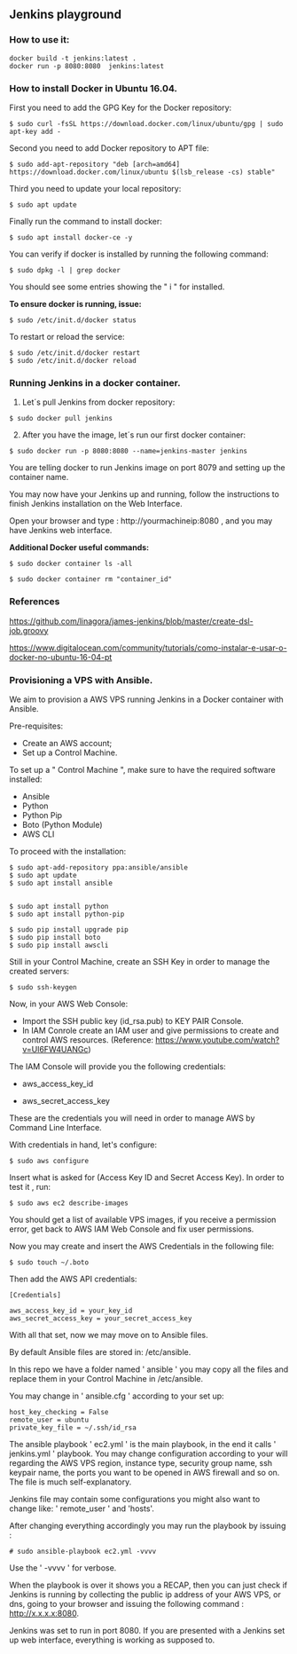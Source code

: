 ## Jenkins playground

### How to use it:

```
docker build -t jenkins:latest .
docker run -p 8080:8080  jenkins:latest 
```

### How to install Docker in Ubuntu 16.04.

First you need to add the GPG Key for the Docker repository:

```
$ sudo curl -fsSL https://download.docker.com/linux/ubuntu/gpg | sudo apt-key add -
```

Second you need to add Docker repository to APT file:

```
$ sudo add-apt-repository "deb [arch=amd64] https://download.docker.com/linux/ubuntu $(lsb_release -cs) stable"
```

Third you need to update your local repository:

```
$ sudo apt update
``` 

Finally run the command to install docker:

```
$ sudo apt install docker-ce -y
```

You can verify if docker is installed by running the following command:

```
$ sudo dpkg -l | grep docker
```

You should see some entries showing the " i " for installed. 

**To ensure docker is running, issue:**

```
$ sudo /etc/init.d/docker status
```

To restart or reload the service:

```
$ sudo /etc/init.d/docker restart
$ sudo /etc/init.d/docker reload
```

### Running  Jenkins in a docker container.

1) Let´s pull Jenkins from docker repository:

```
$ sudo docker pull jenkins
```

2) After you have the image, let´s run our first docker container:

```
$ sudo docker run -p 8080:8080 --name=jenkins-master jenkins
```

You are telling docker to run Jenkins image on port 8079 and setting up the container name. 

You may now have your Jenkins up and running, follow the instructions to finish Jenkins installation on the Web Interface.

Open your browser and type : http://yourmachineip:8080 , and you may have Jenkins web interface. 


**Additional Docker useful commands:**

```
$ sudo docker container ls -all

$ sudo docker container rm "container_id"

```  


### References

https://github.com/linagora/james-jenkins/blob/master/create-dsl-job.groovy

https://www.digitalocean.com/community/tutorials/como-instalar-e-usar-o-docker-no-ubuntu-16-04-pt


### Provisioning a VPS with Ansible.

We aim to provision a AWS VPS running Jenkins in a Docker container with Ansible.

Pre-requisites:

- Create an AWS account;
- Set up a Control Machine.

To set up a " Control Machine ", make sure to have the required software installed:

- Ansible
- Python
- Python Pip
- Boto (Python Module)
- AWS CLI

To proceed with the installation:

```
$ sudo apt-add-repository ppa:ansible/ansible
$ sudo apt update
$ sudo apt install ansible


$ sudo apt install python
$ sudo apt install python-pip

$ sudo pip install upgrade pip
$ sudo pip install boto
$ sudo pip install awscli
```

Still in your Control Machine, create an SSH Key in order to manage the created servers:

```
$ sudo ssh-keygen
```

Now, in your AWS Web Console:

- Import the SSH public key (id_rsa.pub) to KEY PAIR Console.
- In IAM Conrole create an IAM user and give permissions to create and control AWS resources. (Reference: https://www.youtube.com/watch?v=Ul6FW4UANGc) 

The IAM Console will provide you the following credentials:

- aws_access_key_id

- aws_secret_access_key

These are the credentials you will need in order to manage AWS by Command Line Interface.

With credentials in hand, let's configure:

```
$ sudo aws configure
```

Insert what is asked for (Access Key ID and Secret Access Key). In order to test it , run:

```
$ sudo aws ec2 describe-images
``` 

You should get a list of available VPS images, if you receive a permission error, get back to AWS IAM Web Console and fix user permissions. 


Now you may create and insert the AWS Credentials in the following file:

```
$ sudo touch ~/.boto

``` 
Then add the AWS API credentials:

```
[Credentials]

aws_access_key_id = your_key_id
aws_secret_access_key = your_secret_access_key
```

With all that set, now we may move on to Ansible files.

By default Ansible files are stored in: /etc/ansible.

In this repo we  have a folder named ' ansible ' you may copy all the files and replace them in your Control Machine in /etc/ansible.

You may change in ' ansible.cfg ' according to your set up:

```
host_key_checking = False
remote_user = ubuntu
private_key_file = ~/.ssh/id_rsa
```

The ansible playbook ' ec2.yml ' is the main playbook, in the end it calls ' jenkins.yml ' playbook. You may change configuration according to your will regarding the AWS VPS region, instance type, security group name, ssh keypair name, the ports you want to be opened in AWS firewall and so on. The file is much self-explanatory.

Jenkins file may contain some configurations you might also want to change like:  ' remote_user ' and 'hosts'. 

After changing everything accordingly you may run the playbook by issuing :

```
# sudo ansible-playbook ec2.yml -vvvv
```

Use the ' -vvvv ' for verbose.

When the playbook is over it shows you a RECAP, then you can just check if Jenkins is running by collecting the public ip address of your AWS VPS, or dns, going to your browser and issuing the following command : http://x.x.x.x:8080.

Jenkins was set to run in port 8080. If you are presented with a Jenkins set up web interface, everything is working as supposed to. 


